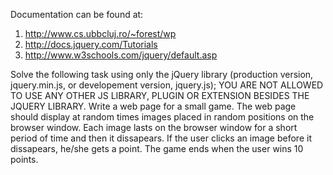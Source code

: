 Documentation can be found at:
1) http://www.cs.ubbcluj.ro/~forest/wp
2) http://docs.jquery.com/Tutorials
3) http://www.w3schools.com/jquery/default.asp 

Solve the following task using only the jQuery library (production version, jquery.min.js, or developement version, jquery.js); YOU ARE NOT ALLOWED TO USE ANY OTHER JS LIBRARY, PLUGIN OR EXTENSION BESIDES THE JQUERY LIBRARY. Write a web page for a small game. The web page should display at random times images placed in random positions on the browser window. Each image lasts on the browser window for a short period of time and then it dissapears. If the user clicks an image before it dissapears, he/she gets a point. The game ends when the user wins 10 points. 